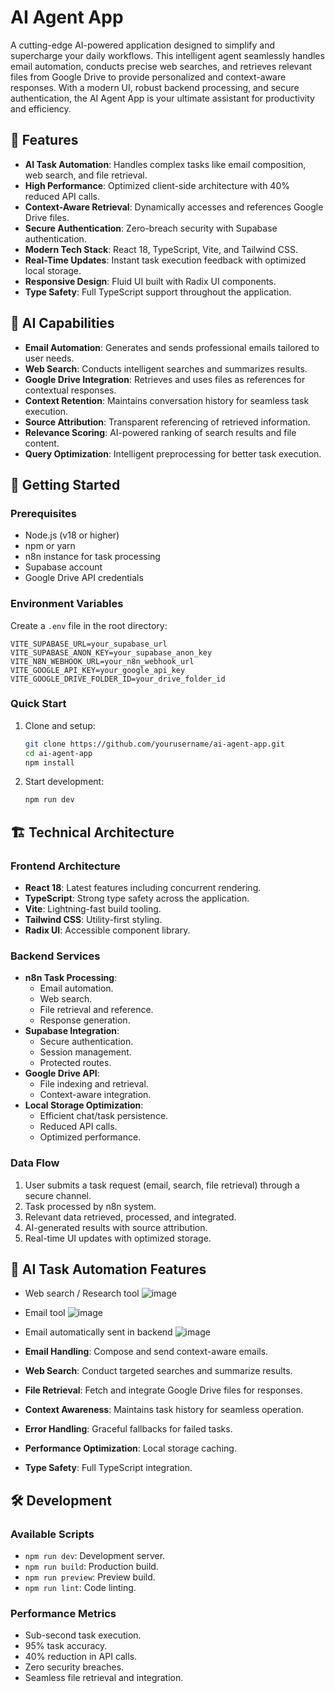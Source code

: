# AI Agent App

A cutting-edge AI-powered application designed to simplify and supercharge your daily workflows. This intelligent agent seamlessly handles email automation, conducts precise web searches, and retrieves relevant files from Google Drive to provide personalized and context-aware responses. With a modern UI, robust backend processing, and secure authentication, the AI Agent App is your ultimate assistant for productivity and efficiency.

## 🌟 Features

- **AI Task Automation**: Handles complex tasks like email composition, web search, and file retrieval.
- **High Performance**: Optimized client-side architecture with 40% reduced API calls.
- **Context-Aware Retrieval**: Dynamically accesses and references Google Drive files.
- **Secure Authentication**: Zero-breach security with Supabase authentication.
- **Modern Tech Stack**: React 18, TypeScript, Vite, and Tailwind CSS.
- **Real-Time Updates**: Instant task execution feedback with optimized local storage.
- **Responsive Design**: Fluid UI built with Radix UI components.
- **Type Safety**: Full TypeScript support throughout the application.

## 🧠 AI Capabilities

- **Email Automation**: Generates and sends professional emails tailored to user needs.
- **Web Search**: Conducts intelligent searches and summarizes results.
- **Google Drive Integration**: Retrieves and uses files as references for contextual responses.
- **Context Retention**: Maintains conversation history for seamless task execution.
- **Source Attribution**: Transparent referencing of retrieved information.
- **Relevance Scoring**: AI-powered ranking of search results and file content.
- **Query Optimization**: Intelligent preprocessing for better task execution.

## 🚀 Getting Started

### Prerequisites

- Node.js (v18 or higher)
- npm or yarn
- n8n instance for task processing
- Supabase account
- Google Drive API credentials

### Environment Variables

Create a `.env` file in the root directory:

```env
VITE_SUPABASE_URL=your_supabase_url
VITE_SUPABASE_ANON_KEY=your_supabase_anon_key
VITE_N8N_WEBHOOK_URL=your_n8n_webhook_url
VITE_GOOGLE_API_KEY=your_google_api_key
VITE_GOOGLE_DRIVE_FOLDER_ID=your_drive_folder_id
```

### Quick Start

1. Clone and setup:

   ```bash
   git clone https://github.com/yourusername/ai-agent-app.git
   cd ai-agent-app
   npm install
   ```

2. Start development:

   ```bash
   npm run dev
   ```

## 🏗️ Technical Architecture

### Frontend Architecture

- **React 18**: Latest features including concurrent rendering.
- **TypeScript**: Strong type safety across the application.
- **Vite**: Lightning-fast build tooling.
- **Tailwind CSS**: Utility-first styling.
- **Radix UI**: Accessible component library.

### Backend Services

- **n8n Task Processing**:
  - Email automation.
  - Web search.
  - File retrieval and reference.
  - Response generation.
- **Supabase Integration**:
  - Secure authentication.
  - Session management.
  - Protected routes.
- **Google Drive API**:
  - File indexing and retrieval.
  - Context-aware integration.
- **Local Storage Optimization**:
  - Efficient chat/task persistence.
  - Reduced API calls.
  - Optimized performance.

### Data Flow

1. User submits a task request (email, search, file retrieval) through a secure channel.
2. Task processed by n8n system.
3. Relevant data retrieved, processed, and integrated.
4. AI-generated results with source attribution.
5. Real-time UI updates with optimized storage.

## 💬 AI Task Automation Features

- Web search / Research tool
![image](https://github.com/user-attachments/assets/77c6014e-b3d0-45a2-aa0b-24772ad3cd15)

- Email tool
![image](https://github.com/user-attachments/assets/1853720e-9998-411b-a6e7-872117bac01f)

- Email automatically sent in backend
![image](https://github.com/user-attachments/assets/d549decc-9399-4c18-a61a-5ab19eac3d36)

- **Email Handling**: Compose and send context-aware emails.
- **Web Search**: Conduct targeted searches and summarize results.
- **File Retrieval**: Fetch and integrate Google Drive files for responses.
- **Context Awareness**: Maintains task history for seamless operation.
- **Error Handling**: Graceful fallbacks for failed tasks.
- **Performance Optimization**: Local storage caching.
- **Type Safety**: Full TypeScript integration.

## 🛠️ Development

### Available Scripts

- `npm run dev`: Development server.
- `npm run build`: Production build.
- `npm run preview`: Preview build.
- `npm run lint`: Code linting.

### Performance Metrics

- Sub-second task execution.
- 95% task accuracy.
- 40% reduction in API calls.
- Zero security breaches.
- Seamless file retrieval and integration.
```
